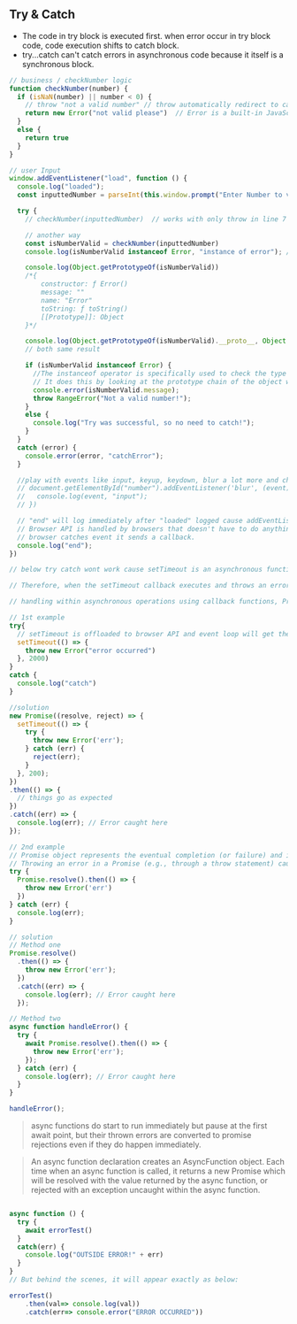 <!-- #### [Go Back ↩](../README.md) -->
## Try & Catch

- The code in try block is executed first. when error occur in try block code, code execution shifts to catch block.
- try...catch can't catch errors in asynchronous code because it itself is a synchronous block.

```javascript
// business / checkNumber logic
function checkNumber(number) {
  if (isNaN(number) || number < 0) {
    // throw "not a valid number" // throw automatically redirect to catch. an't find a catch, the program will simply terminate
    return new Error("not valid please")  // Error is a built-in JavaScript object
  }
  else {
    return true
  }
}

// user Input
window.addEventListener("load", function () {
  console.log("loaded");
  const inputtedNumber = parseInt(this.window.prompt("Enter Number to verify"));

  try {
    // checkNumber(inputtedNumber)  // works with only throw in line 7

    // another way 
    const isNumberValid = checkNumber(inputtedNumber)
    console.log(isNumberValid instanceof Error, "instance of error"); // true or false 

    console.log(Object.getPrototypeOf(isNumberValid))
    /*{
        constructor: ƒ Error()
        message: ""
        name: "Error"
        toString: ƒ toString()
        [[Prototype]]: Object
    }*/

    console.log(Object.getPrototypeOf(isNumberValid).__proto__, Object.getPrototypeOf(new Object));
    // both same result 

    if (isNumberValid instanceof Error) {
      //The instanceof operator is specifically used to check the type of a JavaScript object.
      // It does this by looking at the prototype chain of the object wow
      console.error(isNumberValid.message);
      throw RangeError("Not a valid number!");
    }
    else {
      console.log("Try was successful, so no need to catch!");
    }
  }
  catch (error) {
    console.error(error, "catchError");
  }

  //play with events like input, keyup, keydown, blur a lot more and check their events log.
  // document.getElementById("number").addEventListener('blur', (event) => {
  //   console.log(event, "input");
  // })

  // "end" will log immediately after "loaded" logged cause addEventListener is kind of offloaded to browser.
  // Browser API is handled by browsers that doesn't have to do anything with js execution and when 
  // browser catches event it sends a callback.
  console.log("end");
})
```

```javascript
// below try catch wont work cause setTimeout is an asynchronous function, its callback function is placed in the event queue after the specified delay and executes only after the current execution stack is cleared.

// Therefore, when the setTimeout callback executes and throws an error, try...catch has already finished executing and cannot catch errors from the asynchronous callback.

// handling within asynchronous operations using callback functions, Promises, or async/await combined with try…catch.

// 1st example
try{
  // setTimeout is offloaded to browser API and event loop will get the callback 
  setTimeout(() => {
    throw new Error("error occurred")
  }, 2000)
}
catch {
  console.log("catch")
}

//solution
new Promise((resolve, reject) => {
  setTimeout(() => {
    try {
      throw new Error('err');
    } catch (err) {
      reject(err);
    }
  }, 200);
})
.then(() => {
  // things go as expected
})
.catch((err) => {
  console.log(err); // Error caught here
});

// 2nd example
// Promise object represents the eventual completion (or failure) and its resulting value of an asynchronous operation. A Promise’s status may be Pending, Fulfilled, Rejected 
// Throwing an error in a Promise (e.g., through a throw statement) causes the Promise to be rejected and it moves to catch block.
try {
  Promise.resolve().then(() => {
    throw new Error('err')
  })
} catch (err) {
  console.log(err);
}

// solution
// Method one
Promise.resolve()
  .then(() => {
    throw new Error('err');
  })
  .catch((err) => {
    console.log(err); // Error caught here
  });

// Method two
async function handleError() {
  try {
    await Promise.resolve().then(() => {
      throw new Error('err');
    });
  } catch (err) {
    console.log(err); // Error caught here
  }
}

handleError();

```
> async functions do start to run immediately but pause at the first await point, but their thrown errors are converted to promise rejections even if they do happen immediately.

> An async function declaration creates an AsyncFunction object. Each time when an async function is called, it returns a new Promise which will be resolved with the value returned by the async function, or rejected with an exception uncaught within the async function.
```js

async function () {
  try { 
    await errorTest()
  }
  catch(err) { 
    console.log("OUTSIDE ERROR!" + err)
  }
}
// But behind the scenes, it will appear exactly as below:

errorTest()
    .then(val=> console.log(val))
    .catch(err=> console.error("ERROR OCCURRED"))
```


